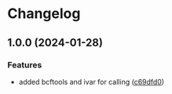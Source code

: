 # Changelog

## 1.0.0 (2024-01-28)


### Features

* added bcftools and ivar for calling ([c69dfd0](https://github.com/xsitarcik/variants/commit/c69dfd043349818ed46d7152d5d236667cc736e5))
